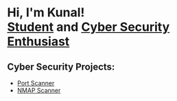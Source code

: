 <h1>Hi, I'm Kunal! <br/><a href="https://www.linkedin.com/in/kunal-walavalkar-58528a216/">Student</a> and <a href=""> Cyber Security Enthusiast</a>

<h2>Cyber Security Projects:</h2>

- [Port Scanner](https://github.com/KunalWalavalkar/Port-Scanner)
- [NMAP Scanner](https://github.com/KunalWalavalkar/Active-Directory-Home-Lab)


[twitter]: https://twitter.com/joshmadakor
[youtube]: https://www.youtube.com/c/joshmadakor
[instagram]: https://www.instagram.com/kunalxwalavalkar/
[linkedin]: https://linkedin.com/in/kunal-walavalkar-58528a216/

<!--
**joshmadakor1/joshmadakor1** is a ✨ _special_ ✨ repository because its `README.md` (this file) appears on your GitHub profile.

Here are some ideas to get you started:

- 🔭 I’m currently working on ...
- 🌱 I’m currently learning ...
- 👯 I’m looking to collaborate on ...
- 🤔 I’m looking for help with ...
- 💬 Ask me about ...
- 📫 How to reach me: ...
- 😄 Pronouns: ...
- ⚡ Fun fact: ...
-->
